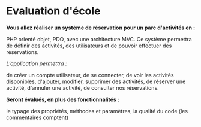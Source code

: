 ****Evaluation d'école****
=================================================================================================================================

**Vous allez réaliser un système de réservation pour un parc d'activités en :**

PHP orienté objet,
PDO,
avec une architecture MVC.
Ce système permettra de définir des activités, des utilisateurs et de pouvoir effectuer des réservations.

*L'application permettra :*

de créer un compte utilisateur,
de se connecter,
de voir les activités disponibles,
d'ajouter, modifier, supprimer des activités,
de réserver une activité,
d'annuler une activité,
de consulter nos réservations.

**Seront évalués, en plus des fonctionnalités :**

le typage des propriétés, méthodes et paramètres,
la qualité du code (les commentaires comptent)
